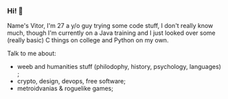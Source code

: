 ### Hi! 👋

Name's Vitor, I'm 27 a y/o guy trying some code stuff, I don't really know much, though I'm currently on a Java training and I just looked over some (really basic) C things on college and Python on my own.

Talk to me about:

- weeb and humanities stuff (philodophy, history, psychology, languages) ; 
- crypto, design, devops, free software;
- metroidvanias & roguelike games; 



<!--
**gehrkev/gehrkev** is a ✨ _special_ ✨ repository because its `README.md` (this file) appears on your GitHub profile.

Here are some ideas to get you started:

- 🔭 I’m currently working on ...
- 🌱 I’m currently learning ...
- 👯 I’m looking to collaborate on ...
- 🤔 I’m looking for help with ...
- 💬 Ask me about ...
- 📫 How to reach me: ...
- 😄 Pronouns: ...
- ⚡ Fun fact: ...
-->
